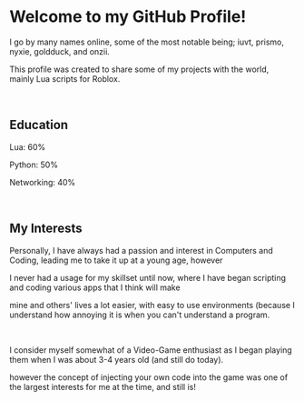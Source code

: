 # Welcome to my GitHub Profile!

I go by many names online, some of the most notable being; iuvt, prismo, nyxie, goldduck, and onzii.<br>

This profile was created to share some of my projects with the world, mainly Lua scripts for Roblox.<br>

<br>

## Education

Lua: 60%<br>

Python: 50%<br>

Networking: 40%<br>

<br>

## My Interests

Personally, I have always had a passion and interest in Computers and Coding, leading me to take it up at a young age, however<br>

I never had a usage for my skillset until now, where I have began scripting and coding various apps that I think will make<br>

mine and others' lives a lot easier, with easy to use environments (because I understand how annoying it is when you can't understand a program.<br>

<br>

I consider myself somewhat of a Video-Game enthusiast as I began playing them when I was about 3-4 years old (and still do today).<br>

however the concept of injecting your own code into the game was one of the largest interests for me at the time, and still is!

















